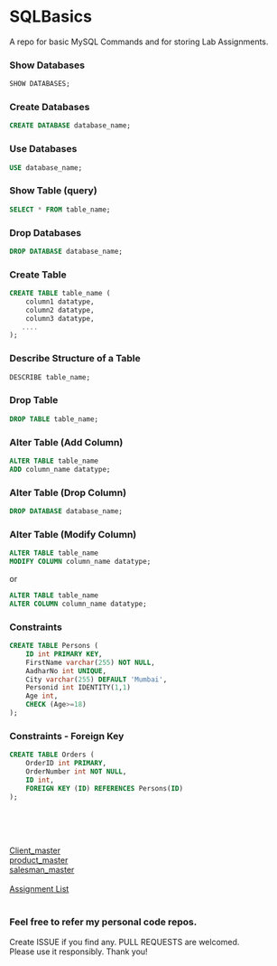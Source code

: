 # SQLBasics
A repo for basic MySQL Commands and for storing Lab Assignments.

### Show Databases

```sql
SHOW DATABASES;
```

### Create Databases

```sql
CREATE DATABASE database_name;
```

### Use Databases

```sql
USE database_name;
```


### Show Table (query)
```sql
SELECT * FROM table_name;
```

### Drop Databases

```sql
DROP DATABASE database_name;
```

### Create Table

```sql
CREATE TABLE table_name (
    column1 datatype,
    column2 datatype,
    column3 datatype,
   ....
);
```
### Describe Structure of a Table

```sql
DESCRIBE table_name;
```

### Drop Table

```sql
DROP TABLE table_name;
```

### Alter Table (Add Column)

```sql
ALTER TABLE table_name
ADD column_name datatype;
```

### Alter Table (Drop Column)

```sql
DROP DATABASE database_name;
```

### Alter Table (Modify Column)

```sql
ALTER TABLE table_name
MODIFY COLUMN column_name datatype;
```
or
```sql
ALTER TABLE table_name
ALTER COLUMN column_name datatype;
```


### Constraints

```sql
CREATE TABLE Persons (
    ID int PRIMARY KEY,
    FirstName varchar(255) NOT NULL,
    AadharNo int UNIQUE,
    City varchar(255) DEFAULT 'Mumbai',
    Personid int IDENTITY(1,1)
    Age int,
    CHECK (Age>=18)
);
```

### Constraints - Foreign Key

```sql
CREATE TABLE Orders (
    OrderID int PRIMARY,
    OrderNumber int NOT NULL,
    ID int,
    FOREIGN KEY (ID) REFERENCES Persons(ID)
);
```

<br><br><br>

[Client_master](https://github.com/anxkhn/SQLBasics/tree/main/01-Client_master) <br>
[product_master](https://github.com/anxkhn/SQLBasics/tree/main/02-product_master) <br>
[salesman_master](https://github.com/anxkhn/SQLBasics/tree/main/03-salesman_master) <br><br>
[Assignment List](https://github.com/anxkhn/SQLBasics/raw/main/SQL_LAB.pdf)
<br><br>

### Feel free to refer my personal code repos. 

Create ISSUE if you find any. PULL REQUESTS are welcomed. <br>
Please use it responsibly. Thank you!

